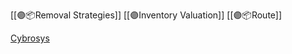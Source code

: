 [[🟣📦Removal Strategies]]
[[🟣Inventory Valuation]]
[[🟣📦Route]]


[Cybrosys](https://www.cybrosys.com/blog/how-to-categorize-product-using-odoo-17-purchase)